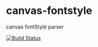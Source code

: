 # canvas-fontstyle
canvas fontStyle parser

[![Build Status](https://travis-ci.org/sidorares/canvas-fontstyle.svg?branch=master)](https://travis-ci.org/sidorares/canvas-fontstyle)
